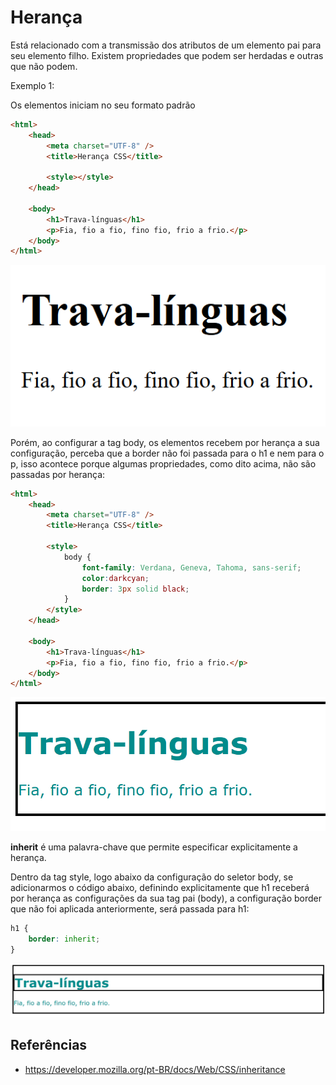 # Herança

Está relacionado com a transmissão dos atributos de um elemento pai para seu elemento filho. Existem propriedades que podem ser herdadas e outras que não podem.

Exemplo 1:

Os elementos iniciam no seu formato padrão

```HTML
<html>
    <head>
        <meta charset="UTF-8" />
        <title>Herança CSS</title>

        <style></style>
    </head>

    <body>
        <h1>Trava-línguas</h1>
        <p>Fia, fio a fio, fino fio, frio a frio.</p>
    </body>
</html>
```

![](./imagens/heranca-1.png)

Porém, ao configurar a tag body, os elementos recebem por herança a sua configuração, perceba que a border não foi passada para o h1 e nem para o p, isso acontece porque algumas propriedades, como dito acima, não são passadas por herança:

```HTML
<html>
    <head>
        <meta charset="UTF-8" />
        <title>Herança CSS</title>

        <style>
            body {
                font-family: Verdana, Geneva, Tahoma, sans-serif;
                color:darkcyan;
                border: 3px solid black;
            }
        </style>
    </head>

    <body>
        <h1>Trava-línguas</h1>
        <p>Fia, fio a fio, fino fio, frio a frio.</p>
    </body>
</html>
```

![](./imagens/heranca-2.png)

**inherit** é uma palavra-chave que permite especificar explicitamente a herança.

Dentro da tag style, logo abaixo da configuração do seletor body, se adicionarmos o código abaixo, definindo explicitamente que h1 receberá por herança as configurações da sua tag pai (body), a configuração border que não foi aplicada anteriormente, será passada para h1:

```CSS
h1 {
    border: inherit;
}
```

![](./imagens/heranca-3.png)

## Referências

-   https://developer.mozilla.org/pt-BR/docs/Web/CSS/inheritance
